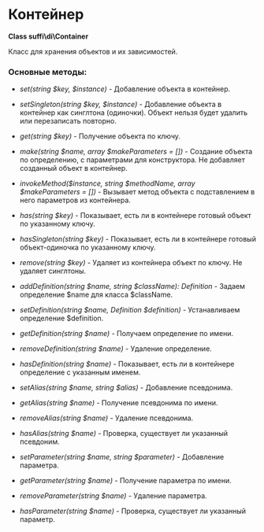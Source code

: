 Контейнер
=========

**Class suffi\di\Container**

Класс для хранения объектов и их зависимостей.

### Основные методы:

* _set(string $key, $instance)_ - Добавление объекта в контейнер.

* _setSingleton(string $key, $instance)_ - Добавление объекта в контейнер как синглтона (одиночки). Объект нельзя будет удалить или перезаписать повторно.

* _get(string $key)_ - Получение объекта по ключу.

* _make(string $name, array $makeParameters = [])_ - Создание объекта по определению, с параметрами для конструктора. Не добавляет созданный объект в контейнер.

* _invokeMethod($instance, string $methodName, array $makeParameters = [])_ - Вызывает метод объекта с подставлением в него параметров из контейнера.

* _has(string $key)_ - Показывает, есть ли в контейнере готовый объект по указанному ключу.

* _hasSingleton(string $key)_ - Показывает, есть ли в контейнере готовый объект-одиночка по указанному ключу.

* _remove(string $key)_ - Удаляет из контейнера объект по ключу. Не удаляет синглтоны.

* _addDefinition(string $name, string $className): Definition_ - Задаем определение $name для класса $className.

* _setDefinition(string $name, Definition $definition)_ - Устанавливаем определение $definition.

* _getDefinition(string $name)_ - Получаем определение по имени.

* _removeDefinition(string $name)_ - Удаление определение.

* _hasDefinition(string $name)_ - Показывает, есть ли в контейнере определение с указанным именем.

* _setAlias(string $name, string $alias)_ - Добавление псевдонима.

* _getAlias(string $name)_ - Получение псевдонима по имени.

* _removeAlias(string $name)_ - Удаление псевдонима.

* _hasAlias(string $name)_ - Проверка, существует ли указанный псевдоним.

* _setParameter(string $name, string $parameter)_ - Добавление параметра.

* _getParameter(string $name)_ - Получение параметра по имени.

* _removeParameter(string $name)_ - Удаление параметра.

* _hasParameter(string $name)_ - Проверка, существует ли указанный параметр.